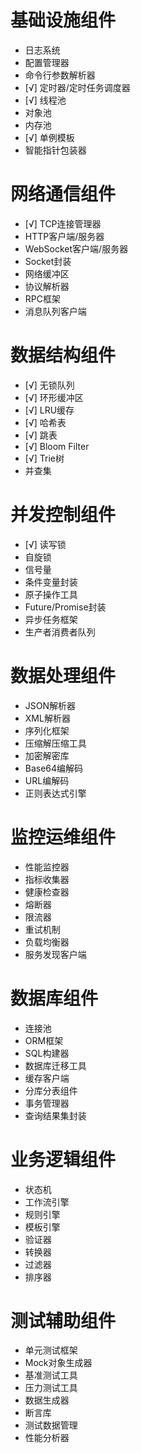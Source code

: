 # 基础设施组件
- 日志系统
- 配置管理器
- 命令行参数解析器
- [√] 定时器/定时任务调度器
- [√] 线程池
- 对象池
- 内存池
- [√] 单例模板 
- 智能指针包装器
# 网络通信组件
- [√] TCP连接管理器
- HTTP客户端/服务器
- WebSocket客户端/服务器
- Socket封装
- 网络缓冲区
- 协议解析器
- RPC框架
- 消息队列客户端
# 数据结构组件
- [√] 无锁队列
- [√] 环形缓冲区
- [√] LRU缓存
- [√] 哈希表
- [√] 跳表
- [√] Bloom Filter
- [√] Trie树
- 并查集
# 并发控制组件
- [√] 读写锁
- 自旋锁
- 信号量
- 条件变量封装
- 原子操作工具
- Future/Promise封装
- 异步任务框架
- 生产者消费者队列
# 数据处理组件
- JSON解析器
- XML解析器
- 序列化框架
- 压缩解压缩工具
- 加密解密库
- Base64编解码
- URL编解码
- 正则表达式引擎
# 监控运维组件
- 性能监控器
- 指标收集器
- 健康检查器
- 熔断器
- 限流器
- 重试机制
- 负载均衡器
- 服务发现客户端
# 数据库组件
- 连接池
- ORM框架
- SQL构建器
- 数据库迁移工具
- 缓存客户端
- 分库分表组件
- 事务管理器
- 查询结果集封装
# 业务逻辑组件
- 状态机
- 工作流引擎
- 规则引擎
- 模板引擎
- 验证器
- 转换器
- 过滤器
- 排序器
# 测试辅助组件
- 单元测试框架
- Mock对象生成器
- 基准测试工具
- 压力测试工具
- 数据生成器
- 断言库
- 测试数据管理
- 性能分析器